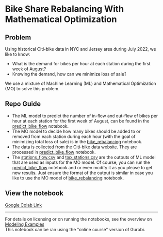# Bike Share Rebalancing With Mathematical Optimization

## Problem
Using historical Citi-bike data in NYC and Jersey area during July 2022, we like to know:

- What is the demand for bikes per hour at each station during the first week of August?
- Knowing the demand, how can we minimize loss of sale?

We use a mixture of Machine Learning (ML) and Mathematical Optimization (MO) to solve this problem.

## Repo Guide
- The ML model to predict the number of in-flow and out-flow of bikes per hour at each station
  for the first week of August, can be found in the [predict_bike_flow](predict_bike_flow.ipynb) notebook.
- The MO model to decide how many bikes should be added to or removed from each station
  during each hour (with the goal of minimizing total loss of sale) is in the [bike_rebalancing](bike_rebalancing.ipynb) notebook. 
- The data is collected from the Citi-bike data website. They are processed in [predict_bike_flow](predict_bike_flow.ipynb) notebook.
- The [stations_flow.csv](stations_flow.csv) and [top_stations.csv](top_stations.csv) are the outputs of ML model 
  that are used as inputs for the MO model. Of course, you can run the [predict_bike_flow](predict_bike_flow.ipynb) notebook and 
  or even modify it as you please to get new results. Just ensure the format of the output is similar
  in case you like to use the MO model of [bike_rebalancing](bike_rebalancing.ipynb) notebook.


## View the notebook

[Google Colab Link](https://colab.research.google.com/github/Gurobi/modeling-examples/blob/master/optimization101/bike_share/bike_rebalancing_complete.ipynb)

----
For details on licensing or on running the notebooks, see the overview on [Modeling Examples](../../)<br>
This notebook can be ran using the "online course" version of Gurobi.
